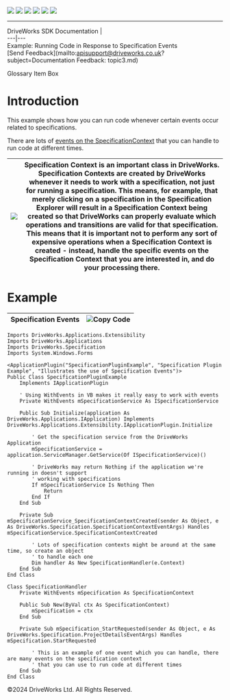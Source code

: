 ![](images/collapse.gif) ![](images/expand.gif) ![](images/copycode.gif) ![](images/copycodeHighlight.gif) ![](images/drpdown.gif) ![](images/drpdown_orange.gif)  
  
---  
DriveWorks SDK Documentation  |   
---|---  
Example: Running Code in Response to Specification Events   
[Send Feedback](mailto:apisupport@driveworks.co.uk?subject=Documentation Feedback: topic3.md)  
  
Glossary Item Box

# Introduction

This example shows how you can run code whenever certain events occur related to specifications.

There are lots of [events on the SpecificationContext](topic11149.md) that you can handle to run code at different times.

![](images/hs-tip.gif) |  Specification Context is an important class in DriveWorks. Specification Contexts are created by DriveWorks whenever it needs to work with a specification, not just for running a specification. This means, for example, that merely clicking on a specification in the Specification Explorer will result in a Specification Context being created so that DriveWorks can properly evaluate which operations and transitions are valid for that specification. This means that it is important not to perform any sort of expensive operations when a Specification Context is created - instead, handle the specific events on the Specification Context that you are interested in, and do your processing there.  
---|---  
  
# Example

Specification Events | ![](images/copycode.gif)Copy Code  
---|---  
      
    
    Imports DriveWorks.Applications.Extensibility
    Imports DriveWorks.Applications
    Imports DriveWorks.Specification
    Imports System.Windows.Forms
    
    <ApplicationPlugin("SpecificationPluginExample", "Specification Plugin Example", "Illustrates the use of Specification Events")>
    Public Class SpecificationPluginExample
        Implements IApplicationPlugin
    
        ' Using WithEvents in VB makes it really easy to work with events
        Private WithEvents mSpecificationService As ISpecificationService
    
        Public Sub Initialize(application As DriveWorks.Applications.IApplication) Implements DriveWorks.Applications.Extensibility.IApplicationPlugin.Initialize
    
            ' Get the specification service from the DriveWorks Application
            mSpecificationService = application.ServiceManager.GetService(Of ISpecificationService)()
    
            ' DriveWorks may return Nothing if the application we're running in doesn't support
            ' working with specifications
            If mSpecificationService Is Nothing Then
                Return
            End If
        End Sub
    
        Private Sub mSpecificationService_SpecificationContextCreated(sender As Object, e As DriveWorks.Specification.SpecificationContextEventArgs) Handles mSpecificationService.SpecificationContextCreated
    
            ' Lots of specification contexts might be around at the same time, so create an object
            ' to handle each one
            Dim handler As New SpecificationHandler(e.Context)
        End Sub
    End Class
    
    Class SpecificationHandler
        Private WithEvents mSpecification As SpecificationContext
    
        Public Sub New(ByVal ctx As SpecificationContext)
            mSpecification = ctx
        End Sub
    
        Private Sub mSpecification_StartRequested(sender As Object, e As DriveWorks.Specification.ProjectDetailsEventArgs) Handles mSpecification.StartRequested
    
            ' This is an example of one event which you can handle, there are many events on the specification context
            ' that you can use to run code at different times
        End Sub
    End Class
      
  
©2024 DriveWorks Ltd. All Rights Reserved.
